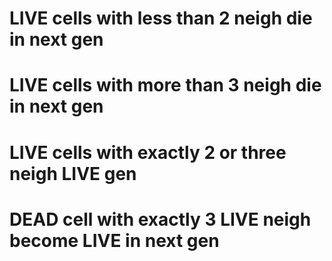 # LIVE cells with less than 2 neigh die in next gen
# LIVE cells with more than 3 neigh die in next gen
# LIVE cells with exactly 2 or three neigh LIVE gen
# DEAD cell with exactly 3 LIVE neigh become LIVE in next gen